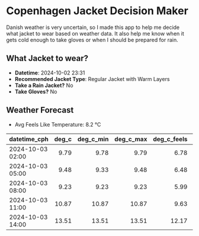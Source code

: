 
# Copenhagen Jacket Decision Maker

Danish weather is very uncertain, so I made this app to help me decide what jacket to wear based on weather data. 
It also help me know when it gets cold enough to take gloves or when I should be prepared for rain.

## What Jacket to wear?

- **Datetime**: 2024-10-02 23:31
- **Recommended Jacket Type**: Regular Jacket with Warm Layers
- **Take a Rain Jacket?** No
- **Take Gloves?** No

## Weather Forecast
- Avg Feels Like Temperature: 8.2 °C

| datetime_cph     |   deg_c |   deg_c_min |   deg_c_max |   deg_c_feels | weather   | wind   | rain   |
|:-----------------|--------:|------------:|------------:|--------------:|:----------|:-------|:-------|
| 2024-10-03 02:00 |    9.79 |        9.78 |        9.79 |          6.78 | Clouds    | High   | None   |
| 2024-10-03 05:00 |    9.48 |        9.33 |        9.48 |          6.48 | Clouds    | High   | None   |
| 2024-10-03 08:00 |    9.23 |        9.23 |        9.23 |          5.99 | Clear     | High   | None   |
| 2024-10-03 11:00 |   10.87 |       10.87 |       10.87 |          9.63 | Clear     | Medium | None   |
| 2024-10-03 14:00 |   13.51 |       13.51 |       13.51 |         12.17 | Clear     | Medium | None   |
        